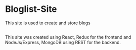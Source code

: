 # Bloglist-Site
This site is used to create and store blogs

##
This site was created using React, Redux for the frontend and NodeJs/Express, MongoDB using REST for the backend.
